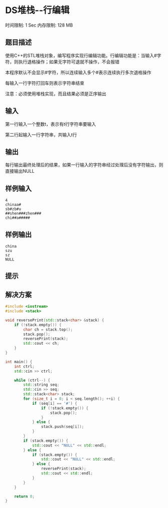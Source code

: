 # DS堆栈--行编辑
时间限制: 1 Sec  内存限制: 128 MB

## 题目描述
使用C++的STL堆栈对象，编写程序实现行编辑功能。行编辑功能是：当输入#字符，则执行退格操作；如果无字符可退就不操作，不会报错

本程序默认不会显示#字符，所以连续输入多个#表示连续执行多次退格操作

每输入一行字符打回车则表示字符串结束

注意：必须使用堆栈实现，而且结果必须是正序输出

## 输入
第一行输入一个整数t，表示有t行字符串要输入

第二行起输入一行字符串，共输入t行

## 输出
每行输出最终处理后的结果，如果一行输入的字符串经过处理后没有字符输出，则直接输出NULL

## 样例输入
    4
    chinaa#
    sb#zb#u
    ##shen###zhen###
    chi##a#####

## 样例输出
    china
    szu
    sz
    NULL

## 提示

## 解决方案
``` cpp
#include <iostream>
#include <stack>

void reversePrint(std::stack<char> &stack) {
    if (!stack.empty()) {
        char ch = stack.top();
        stack.pop();
        reversePrint(stack);
        std::cout << ch;
    }
}

int main() {
    int ctrl;
    std::cin >> ctrl;

    while (ctrl--) {
        std::string seq;
        std::cin >> seq;
        std::stack<char> stack;
        for (size_t i = 0; i < seq.length(); ++i) {
            if (seq[i] == '#') {
                if (!stack.empty()) {
                    stack.pop();
                }
            } else {
                stack.push(seq[i]);
            }
        }
        if (stack.empty()) {
            std::cout << "NULL" << std::endl;
        } else {
            if (stack.empty()) {
                std::cout << "NULL" << std::endl;
            } else {
                reversePrint(stack);
                std::cout << std::endl;
            }
        }
    }

    return 0;
}

```
